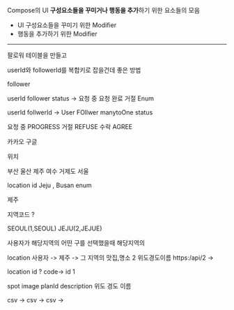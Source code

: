
Compose의 UI **구성요소들을 꾸미거나 행동을 추가**하기 위한 요소들의 모음 

- UI 구성요소들을 꾸미기 위한 Modifier
- 행동을 추가하기 위한 Modifier

---

팔로워 테이블을 만들고

userId와 followerId를 복합키로 잡을건데 좋은 방법

follower 

userId
follower
status  -> 요청 중 요청 완료 거절 Enum 

userId 
follwerId -> User FOllwer manytoOne 
status  

요청 중 PROGRESS
거절 REFUSE
수락 AGREE


카카오 구글 

위치




부산 
울산
제주
여수
거제도 
서울

location 
id
Jeju , Busan enum 


제주 

지역코드 ?

SEOUL(1,SEOUL)
JEJU(2,JEJUE)

사용자가 해당지역의 어떤 구를 선택했을때 해당지역의


location 
사용자 -> 제주 -> 그 지역의 맛집,명소 
		2                      위도경도이름
		https:/api/2 -> 

location
id ? 
code-> id  1 


spot 
image
planId
description 
위도
경도
이름

csv -> 
csv -> 
csv ->

